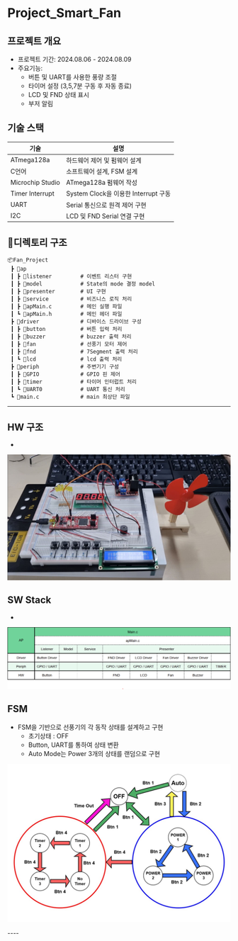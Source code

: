 # Project_Smart_Fan

## 프로젝트 개요
- 프로젝트 기간: 2024.08.06 - 2024.08.09
- 주요기능:
    - 버튼 및 UART를 사용한 풍량 조절
    - 타이머 설정 (3,5,7분 구동 후 자동 종료)
    - LCD 및 FND 상태 표시
    - 부저 알림

## 기술 스택

| 기술     |설명             |
|------|---------------|
| ATmega128a | 하드웨어 제어 및 펌웨어 설계 |
| C언어 | 소프트웨어 설계, FSM 설계 |
| Microchip Studio | ATmega128a 펌웨어 작성 |
| Timer Interrupt | System Clock을 이용한 Interrupt 구동 |
| UART | Serial 통신으로 원격 제어 구현 |
| I2C | LCD 및 FND Serial 연결 구현 |

## 📁디렉토리 구조

```plaintext
📦Fan_Project
 ┣ 📂ap
 ┃ ┣ 📂listener         # 이벤트 리스터 구현
 ┃ ┣ 📂model            # State의 mode 결정 model
 ┃ ┣ 📂presenter        # UI 구현
 ┃ ┣ 📂service          # 비즈니스 로직 처리
 ┃ ┣ 📜apMain.c         # 메인 실행 파일
 ┃ ┗ 📜apMain.h         # 메인 헤더 파일
 ┣ 📂driver             # 디바이스 드라이브 구성
 ┃ ┣ 📂button           # 버튼 입력 처리
 ┃ ┣ 📂buzzer           # buzzer 출력 처리
 ┃ ┣ 📂fan              # 선풍기 모터 제어
 ┃ ┣ 📂fnd              # 7Segment 출력 처리
 ┃ ┗ 📂lcd              # lcd 출력 처리
 ┣ 📂periph             # 주변기기 구성
 ┃ ┣ 📂GPIO             # GPIO 핀 제어
 ┃ ┣ 📂timer            # 타이머 인터럽트 처리
 ┃ ┗ 📂UART0            # UART 통신 처리
 ┗ 📜main.c             # main 최상단 파일
 ```
---
## HW 구조
- 

<p align="center">
<img src="./Image/Fan HW.jpg">
</p>

## SW Stack
- 

<p align="center">
<img src="./Image/Fan SW Stack.png">
</p>

## FSM
- FSM을 기반으로 선풍기의 각 동작 상태를 설계하고 구현
    - 초기상태 : OFF
    - Button, UART를 통하여 상태 변환
    - Auto Mode는 Power 3개의 상태를 랜덤으로 구현
<p align="center">
<img src="./Image/fan FSM.jpg">
</p>
----

